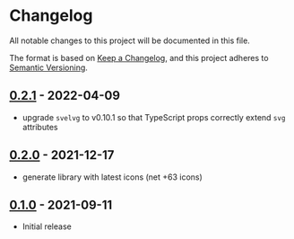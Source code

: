 # Changelog

All notable changes to this project will be documented in this file.

The format is based on [Keep a Changelog](https://keepachangelog.com/en/1.0.0/),
and this project adheres to [Semantic Versioning](https://semver.org/spec/v2.0.0.html).

## [0.2.1](https://github.com/metonym/svelte-healthicons/releases/tag/v0.2.1) - 2022-04-09

- upgrade `svelvg` to v0.10.1 so that TypeScript props correctly extend `svg` attributes

## [0.2.0](https://github.com/metonym/svelte-healthicons/releases/tag/v0.2.0) - 2021-12-17

- generate library with latest icons (net +63 icons)

## [0.1.0](https://github.com/metonym/svelte-healthicons/releases/tag/v0.1.0) - 2021-09-11

- Initial release
